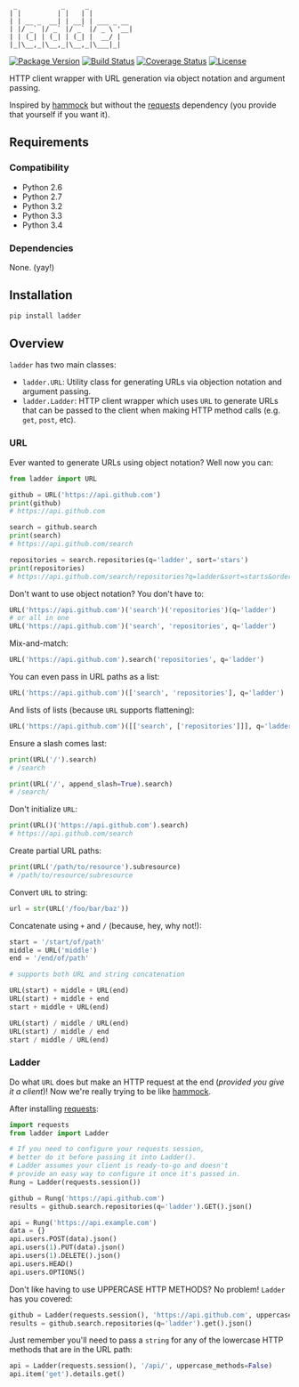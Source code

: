 ```
 _           _     _
| |         | |   | |
| | __ _  __| | __| | ___ _ __
| |/ _` |/ _` |/ _` |/ _ \ '__|
| | (_| | (_| | (_| |  __/ |
|_|\__,_|\__,_|\__,_|\___|_|

```

[![Package Version](https://pypip.in/v/ladder/badge.png?v=0.1.0)](https://pypi.python.org/pypi/ladder/)
[![Build Status](https://travis-ci.org/dgilland/ladder.png?branch=master)](https://travis-ci.org/dgilland/ladder)
[![Coverage Status](https://coveralls.io/repos/dgilland/ladder/badge.png?branch=master)](https://coveralls.io/r/dgilland/ladder)
[![License](https://pypip.in/license/ladder/badge.png)](https://pypi.python.org/pypi/ladder/)

HTTP client wrapper with URL generation via object notation and argument passing.

Inspired by [hammock] but without the [requests] dependency (you provide that yourself if you want it).

## Requirements

### Compatibility

- Python 2.6
- Python 2.7
- Python 3.2
- Python 3.3
- Python 3.4

### Dependencies

None. (yay!)


## Installation

```python
pip install ladder
```

## Overview

`ladder` has two main classes:

- `ladder.URL`: Utility class for generating URLs via objection notation and argument passing.
- `ladder.Ladder`: HTTP client wrapper which uses `URL` to generate URLs that can be passed to the client when making HTTP method calls (e.g. `get`, `post`, etc).

### URL

Ever wanted to generate URLs using object notation? Well now you can:

```python
from ladder import URL

github = URL('https://api.github.com')
print(github)
# https://api.github.com

search = github.search
print(search)
# https://api.github.com/search

repositories = search.repositories(q='ladder', sort='stars')
print(repositories)
# https://api.github.com/search/repositories?q=ladder&sort=starts&order=desc
```

Don't want to use object notation? You don't have to:

```python
URL('https://api.github.com')('search')('repositories')(q='ladder')
# or all in one
URL('https://api.github.com')('search', 'repositories', q='ladder')
```

Mix-and-match:

```python
URL('https://api.github.com').search('repositories', q='ladder')
```

You can even pass in URL paths as a list:

```python
URL('https://api.github.com')(['search', 'repositories'], q='ladder')
```

And lists of lists (because `URL` supports flattening):

```python
URL('https://api.github.com')([['search', ['repositories']]], q='ladder')
```

Ensure a slash comes last:

```python
print(URL('/').search)
# /search

print(URL('/', append_slash=True).search)
# /search/
```

Don't initialize `URL`:

```python
print(URL()('https://api.github.com').search)
# https://api.github.com/search
```

Create partial URL paths:

```python
print(URL('/path/to/resource').subresource)
# /path/to/resource/subresource
```

Convert `URL` to string:

```python
url = str(URL('/foo/bar/baz'))
```

Concatenate using `+` and `/` (because, hey, why not!):

```python
start = '/start/of/path'
middle = URL('middle')
end = '/end/of/path'

# supports both URL and string concatenation

URL(start) + middle + URL(end)
URL(start) + middle + end
start + middle + URL(end)

URL(start) / middle / URL(end)
URL(start) / middle / end
start / middle / URL(end)
```

### Ladder

Do what `URL` does but make an HTTP request at the end (_provided you give it a client_)! Now we're really trying to be like [hammock].

After installing [requests]:

```python
import requests
from ladder import Ladder

# If you need to configure your requests session,
# better do it before passing it into Ladder().
# Ladder assumes your client is ready-to-go and doesn't
# provide an easy way to configure it once it's passed in.
Rung = Ladder(requests.session())

github = Rung('https://api.github.com')
results = github.search.repositories(q='ladder').GET().json()

api = Rung('https://api.example.com')
data = {}
api.users.POST(data).json()
api.users(1).PUT(data).json()
api.users(1).DELETE().json()
api.users.HEAD()
api.users.OPTIONS()
```

Don't like having to use UPPERCASE HTTP METHODS? No problem! `Ladder` has you covered:

```python
github = Ladder(requests.session(), 'https://api.github.com', uppercase_methods=False)
results = github.search.repositories(q='ladder').get().json()
```

Just remember you'll need to pass a `string` for any of the lowercase HTTP methods that are in the URL path:

```python
api = Ladder(requests.session(), '/api/', uppercase_methods=False)
api.item('get').details.get()
```

[hammock]: https://api.github.com/kadirpekel/hammock
[requests]: https://api.github.com/kennethreitz/requests
